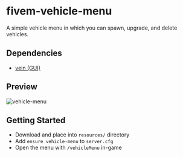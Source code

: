 # fivem-vehicle-menu
A simple vehicle menu in which you can spawn, upgrade, and delete vehicles.

## Dependencies
- [vein (GUI)](https://github.com/warxander/vein)

## Preview
![vehicle-menu](https://user-images.githubusercontent.com/88259422/173255535-bac5bbfc-b4c5-4c46-89c2-b8646a8e6393.png)

## Getting Started
- Download and place into `resources/` directory
- Add `ensure vehicle-menu` to `server.cfg`
- Open the menu with `/vehicleMenu` in-game
